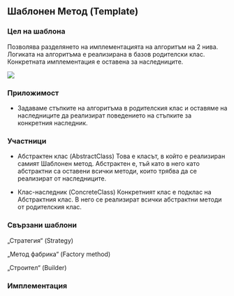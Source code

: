 ## Шаблонен Метод (Template) ##

### Цел на шаблона ###

Позволява разделянето на имплементацията на алгоритъм на 2 нива. Логиката на алгоритъма е реализирана в базов родителски клас. Конкретната имплементация е оставена за наследниците.

![](https://github.com/vesheff/Telerik/blob/master/08.High%20Quality%20Code/17.BehavioralPatterns/media/template.png)

### Приложимост ###

-	Задаваме стъпките на алгоритъма в родителския клас и оставяме на наследниците да реализират поведението на стъпките за конкретния наследник.


### Участници ###



- Абстрактен клас (AbstractClass)
Това е класът, в който е реализиран самият Шаблонен метод. Абстрактен е, тъй като в него като абстрактни са оставени всички методи, които трябва да се реализират от наследниците.

- Клас-наследник (ConcreteClass)
Конкретният клас е подклас на Абстрактния клас. В него се реализират всички абстрактни методи от родителския клас.


### Свързани шаблони ###
„Стратегия“ (Strategy)

„Метод фабрика“ (Factory method) 

„Строител“ (Builder) 

### Имплементация ###

```c#
    
```